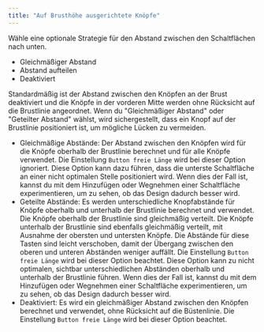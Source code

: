 ```yaml
---
title: "Auf Brusthöhe ausgerichtete Knöpfe"
---
```


Wähle eine optionale Strategie für den Abstand zwischen den Schaltflächen nach unten.

- Gleichmäßiger Abstand
- Abstand aufteilen
- Deaktiviert

Standardmäßig ist der Abstand zwischen den Knöpfen an der Brust deaktiviert und die Knöpfe in der vorderen Mitte werden ohne Rücksicht auf die Brustlinie angeordnet. Wenn du "Gleichmäßiger Abstand" oder "Geteilter Abstand" wählst, wird sichergestellt, dass ein Knopf auf der Brustlinie positioniert ist, um mögliche Lücken zu vermeiden.

- Gleichmäßige Abstände: Der Abstand zwischen den Knöpfen wird für die Knöpfe oberhalb der Brustlinie berechnet und für alle Knöpfe verwendet. Die Einstellung `Button freie Länge` wird bei dieser Option ignoriert. Diese Option kann dazu führen, dass die unterste Schaltfläche an einer nicht optimalen Stelle positioniert wird. Wenn dies der Fall ist, kannst du mit dem Hinzufügen oder Wegnehmen einer Schaltfläche experimentieren, um zu sehen, ob das Design dadurch besser wird.
- Geteilte Abstände: Es werden unterschiedliche Knopfabstände für Knöpfe oberhalb und unterhalb der Brustlinie berechnet und verwendet. Die Knöpfe oberhalb der Brustlinie sind gleichmäßig verteilt. Die Knöpfe unterhalb der Brustlinie sind ebenfalls gleichmäßig verteilt, mit Ausnahme der obersten und untersten Knöpfe. Die Abstände für diese Tasten sind leicht verschoben, damit der Übergang zwischen den oberen und unteren Abständen weniger auffällt. Die Einstellung `Button freie Länge` wird bei dieser Option beachtet. Diese Option kann zu nicht optimalen, sichtbar unterschiedlichen Abständen oberhalb und unterhalb der Brustlinie führen. Wenn dies der Fall ist, kannst du mit dem Hinzufügen oder Wegnehmen einer Schaltfläche experimentieren, um zu sehen, ob das Design dadurch besser wird.
- Deaktiviert: Es wird ein gleichmäßiger Abstand zwischen den Knöpfen berechnet und verwendet, ohne Rücksicht auf die Büstenlinie. Die Einstellung `Button freie Länge` wird bei dieser Option beachtet.
